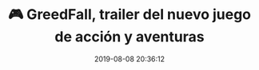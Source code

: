 ---
author_profile: false
title: "🎮 GreedFall, trailer del nuevo juego de acción y aventuras"
description: "🎮 GreedFall, trailer del nuevo juego de acción y aventuras"
excerpt: "🎮 GreedFall, trailer del nuevo juego de acción y aventuras"
header:
  video:
    id: jYkqIWUNzPE
    provider: youtube
comments: false
date: 2019-08-08 20:36:12
tags:
- Acción
- Aventura
- Fantasía
- Trailer
categories:
- Vídeo Videojuegos
sidebar:
- title: "Videoteca"
  nav: vteca
---
